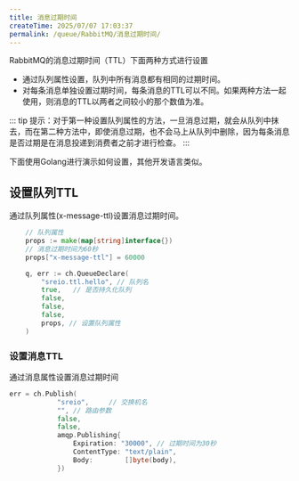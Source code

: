 ```yaml
---
title: 消息过期时间
createTime: 2025/07/07 17:03:37
permalink: /queue/RabbitMQ/消息过期时间/
---
```

RabbitMQ的消息过期时间（TTL）下面两种方式进行设置

- 通过队列属性设置，队列中所有消息都有相同的过期时间。
- 对每条消息单独设置过期时间，每条消息的TTL可以不同。如果两种方法一起使用，则消息的TTL以两者之间较小的那个数值为准。

::: tip 提示：对于第一种设置队列属性的方法，一旦消息过期，就会从队列中抹去，而在第二种方法中，即使消息过期，也不会马上从队列中删除，因为每条消息是否过期是在消息投递到消费者之前才进行检查。
:::

下面使用Golang进行演示如何设置，其他开发语言类似。

## 设置队列TTL
通过队列属性(x-message-ttl)设置消息过期时间。

```go
    // 队列属性
    props := make(map[string]interface{})
    // 消息过期时间为60秒
    props["x-message-ttl"] = 60000

    q, err := ch.QueueDeclare(
        "sreio.ttl.hello", // 队列名
        true,   // 是否持久化队列
        false,
        false,
        false,
        props, // 设置队列属性
    )
```

### 设置消息TTL
通过消息属性设置消息过期时间
```go
err = ch.Publish(
            "sreio",     // 交换机名
            "", // 路由参数
            false,
            false,
            amqp.Publishing{
                Expiration: "30000", // 过期时间为30秒
                ContentType: "text/plain",
                Body:        []byte(body),
            })
```